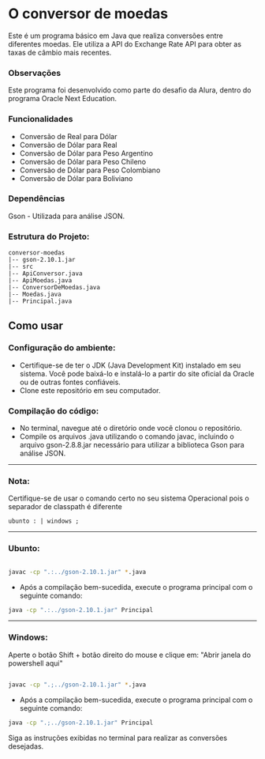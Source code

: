 # O conversor de moedas

Este é um programa básico em Java que realiza conversões entre diferentes moedas. Ele utiliza a API do Exchange Rate API para obter as taxas de câmbio mais recentes.

### Observações
Este programa foi desenvolvido como parte do desafio da Alura, dentro do programa Oracle Next Education.

### Funcionalidades
- Conversão de Real para Dólar 
- Conversão de Dólar para Real
- Conversão de Dólar para Peso Argentino
- Conversão de Dólar para Peso Chileno
- Conversão de Dólar para Peso Colombiano
- Conversão de Dólar para Boliviano

### Dependências
Gson - Utilizada para análise JSON. 

### Estrutura do Projeto: 
```
conversor-moedas
|-- gson-2.10.1.jar
|-- src
|-- ApiConversor.java
|-- ApiMoedas.java
|-- ConversorDeMoedas.java
|-- Moedas.java
|-- Principal.java
```

## Como usar
 ### Configuração do ambiente:

 - Certifique-se de ter o JDK (Java Development Kit) instalado em seu sistema. Você pode baixá-lo e instalá-lo a partir do site oficial da Oracle ou de outras fontes confiáveis.
 - Clone este repositório em seu computador.


### Compilação do código:
 - No terminal, navegue até o diretório onde você clonou o repositório.
 - Compile os arquivos .java utilizando o comando javac, incluindo o arquivo gson-2.8.8.jar necessário para utilizar a biblioteca Gson para análise JSON. 
***
### Nota: 
Certifique-se de usar o comando certo no seu sistema Operacional pois o separador de classpath é diferente 
```
ubunto : | windows ;
```

***
### Ubunto:
```bash

javac -cp ".:../gson-2.10.1.jar" *.java

```
 - Após a compilação bem-sucedida, execute o programa principal com o seguinte comando:
```bash
java -cp ".:../gson-2.10.1.jar" Principal

```
___


### Windows:
Aperte o botão Shift + botão direito do mouse e clique em: "Abrir janela do powershell aqui"
```bash

javac -cp ".;../gson-2.10.1.jar" *.java


```
- Após a compilação bem-sucedida, execute o programa principal com o seguinte comando:
```bash
java -cp ".;../gson-2.10.1.jar" Principal


```
Siga as instruções exibidas no terminal para realizar as conversões desejadas.
